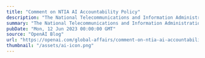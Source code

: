 ```yaml
---
title: "Comment on NTIA AI Accountability Policy"
description: "The National Telecommunications and Information Administration (NTIA) request for comments on AI Accountability policy."
summary: "The National Telecommunications and Information Administration (NTIA) request for comments on AI Accountability policy."
pubDate: "Mon, 12 Jun 2023 00:00:00 GMT"
source: "OpenAI Blog"
url: "https://openai.com/global-affairs/comment-on-ntia-ai-accountability-policy"
thumbnail: "/assets/ai-icon.png"
---
```


